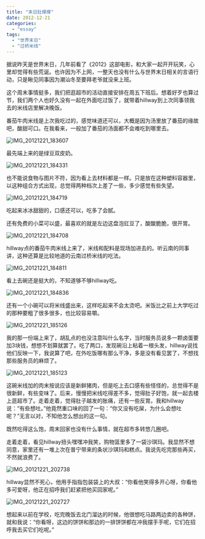 ```yaml
---
title: "末日肚撑撑"
date: 2012-12-21
categories: 
  - "essay"
tags: 
  - "世界末日"
  - "过桥米线"
---
```


据说昨天是世界末日，几年前看了《2012》这部电影，和大家一起开开玩笑，心里却觉得有些荒诞。也许因为不上网，一整天也没有什么与世界末日相关的言语行动，只是瞅见同事因为潮汕冬至要拜老爷就没来上班。

这个周末事情挺多，我们把逛超市的活动直接安排在周五下班后。想着好歹也算过节，我们两个人也好久没有一起在外面吃过饭了，就带着hillway到上次同事领我去的米线店里解决晚饭。

番茄牛肉米线是上次我吃过的，感觉味道还可以，大概是因为汤里放了番茄的缘故吧，酸甜可口。在我看来，一般加了番茄的汤面都不会难吃到哪里去。

![IMG_20121221_183607](images/8293556665_13eabcb2f8_z.jpg)

最先端上来的是绿豆双皮奶。<!--more-->

![IMG_20121221_184331](images/8294609558_83eff3c390_z.jpg)

也不能说食物与图片不符，因为看上去材料都是一样。只是放在这种塑料容器里，以这种组合方式出现，总觉得两种档次上差了一些，多少感觉有些失望。

![IMG_20121221_184719](images/8293553377_3eae7c099f_z.jpg)

吃起来冰冰甜甜的，口感还可以，吃多了会腻。

还有免费的小菜可以盛，最喜欢的就是左边这盘泡豇豆了，酸酸脆脆，很开胃。

![IMG_20121221_184708](images/8293554227_4eefaea23e_z.jpg)

hillway点的番茄牛肉米线上来了，米线和配料是现场加进去的。听云南的同事讲，这种还算是比较地道的云南过桥米线的吃法。

![IMG_20121221_184811](images/8294605998_0882f51423_z.jpg)

看上去碗还是挺大的，不知道够不够hillway吃。

![IMG_20121221_184836](images/8294605342_a182c18175_z.jpg)

还有一个小碗可以将米线盛出来，这样吃起来不会太烫吧。米饭比之前上大学吃过的那种要粗了很多很多，也比较容易嚼。

![IMG_20121221_185126](images/8294603614_21a5e35b5c_z.jpg)

我的那一份端上来了，胡乱点的也没注意叫什么名字，当时服务员说多一颗卤蛋要加3块钱，想想不划算就罢了。吃了两口，发现碗沿上粘着一根头发，hillway说找他们反映一下，我说算了吧，在外吃饭哪有那么干净，多是没有看见罢了，不想找那些服务员的麻烦了。

![IMG_20121221_185123](images/8293550669_eb4e198a7a_z.jpg)

这碗米线加的肉末按说应该是新鲜猪肉，但是吃上去口感有些怪怪的，总觉得不是很新鲜，有些变味了。后来，慢慢把米线吃得差不多，觉得肚子好饱，就一起去楼上逛超市了。走着走着，觉得肚子越发的胀痛，还有一些反胃。我和hillway说：“有些想吐。”他竟然重口味的回了一句：“你又没有吃屎，为什么会想吐呢？”无言以对，不知他怎么想出的这一句。

既然吃得这么饱，周末回家也没有什么事情，就在超市多转悠几圈吧。

走着走着，看见hillway扭头嘿嘿冲我笑，购物篮里多了一袋沙琪玛。我显然不想同意，家里还有一堆上次在普宁带来的条状沙琪玛和糕点。我说先吃完那些再买，不然就浪费了。

![IMG_20121221_202738](images/8293547735_d67ba5ecf5_z.jpg)

hillway显然不死心，他用手指指包装袋上的大叔：“你看他笑得多开心呀，你看他多可爱呀，他正在招呼我们赶紧把他买回家呢。”

![IMG_20121221_202727](images/8294602940_15d41a4985_z.jpg)

想起来以前在学校，吃完晚饭去北门溜达的时候，他很想吃马路两边卖的各种饼，就和我说：“你看呀，这边的饼饼和那边的一排饼饼都在冲我摆手手呢，它们在招呼我去买它们吃呢。”
